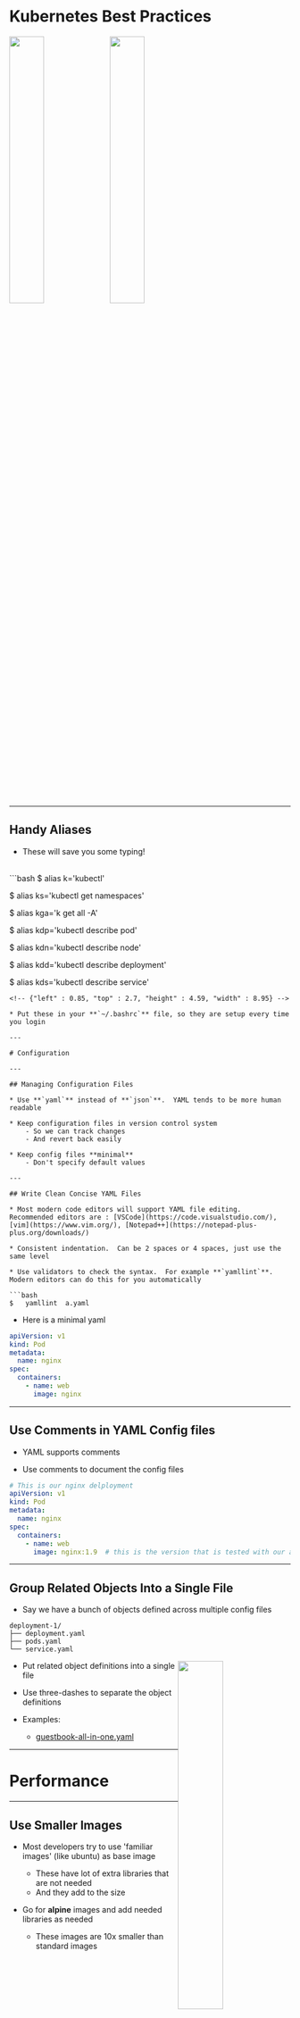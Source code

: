 # Kubernetes Best Practices

<img src="../../assets/images/logos/kubernetes-logo-4-medium.png" style="width:35%;" /><!-- {"left" : 1.18, "top" : 5.7, "height" : 3.19, "width" : 6.28} -->
<img src="../../assets/images/generic/3rd-party/best-practices-2.png" style="width:35%;" /> <!-- {"left" : 8.74, "top" : 5.78, "height" : 3.02, "width" : 7.17} -->

---

## Handy Aliases

* These will save you some typing!

<br/>
```bash
$   alias k='kubectl'

$   alias ks='kubectl get namespaces'

$   alias kga='k get all -A'

$   alias kdp='kubectl describe pod'

$   alias kdn='kubectl describe node'

$   alias kdd='kubectl describe deployment'

$   alias kds='kubectl describe service'

```
<!-- {"left" : 0.85, "top" : 2.7, "height" : 4.59, "width" : 8.95} -->

* Put these in your **`~/.bashrc`** file, so they are setup every time you login

---

# Configuration

---

## Managing Configuration Files

* Use **`yaml`** instead of **`json`**.  YAML tends to be more human readable

* Keep configuration files in version control system
    - So we can track changes
    - And revert back easily

* Keep config files **minimal**
    - Don't specify default values

---

## Write Clean Concise YAML Files

* Most modern code editors will support YAML file editing.  Recommended editors are : [VSCode](https://code.visualstudio.com/),  [vim](https://www.vim.org/), [Notepad++](https://notepad-plus-plus.org/downloads/)

* Consistent indentation.  Can be 2 spaces or 4 spaces, just use the same level

* Use validators to check the syntax.  For example **`yamllint`**. Modern editors can do this for you automatically

```bash
$   yamllint  a.yaml
```
<!-- {"left" : 0.85, "top" : 5.89, "height" : 0.57, "width" : 4.11} -->

* Here is a minimal yaml

```yaml
apiVersion: v1
kind: Pod
metadata:
  name: nginx
spec:
  containers:
    - name: web
      image: nginx
```
<!-- {"left" : 0.85, "top" : 7.37, "height" : 2.61, "width" : 3.78} -->

---

## Use Comments in YAML Config files

* YAML supports comments

* Use comments to document the config files

```yaml
# This is our nginx delployment
apiVersion: v1
kind: Pod
metadata:
  name: nginx
spec:
  containers:
    - name: web
      image: nginx:1.9  # this is the version that is tested with our app!
```
<!-- {"left" : 0.85, "top" : 3.58, "height" : 2.9, "width" : 13.11} -->

---

## Group Related Objects Into a Single File

* Say we have a bunch of objects defined across multiple config files

```text
deployment-1/
├── deployment.yaml
├── pods.yaml
└── service.yaml
```
<!-- {"left" : 0.85, "top" : 3.53, "height" : 1.44, "width" : 3.94} -->

<img src="../../assets/images/kubernetes/combined-yaml-config.png" style="width:40%;float:right;" /><!-- {"left" : 11.27, "top" : 3.02, "height" : 4.9, "width" : 5.45} -->

* Put related object definitions into a single file

* Use three-dashes to separate the object definitions

* Examples:
    - [guestbook-all-in-one.yaml](https://github.com/kubernetes/examples/tree/master/guestbook/all-in-one/guestbook-all-in-one.yaml)

---

# Performance

---

## Use Smaller Images

* Most developers try to use 'familiar images' (like ubuntu) as base image
    - These have lot of extra libraries that are not needed
    - And they add to the size

* Go for **alpine** images and add needed libraries as needed
    - These images are 10x smaller than standard images

| Image   | Size    | Description                                     |
|---------|---------|-------------------------------------------------|
| Busybox | 1.25 MB | A tiny Linux distribution with lot of utilities |
| Alpine  | 5.6 MB  | A minimal Docker image based on Alpine Linux    |
| Ubuntu  | 70 MB   | Base ubuntu image                               |

<!-- {"left" : 1.31, "top" : 6.52, "height" : 3.54, "width" : 14.88} -->


---

## Efficient `kubectl apply`

* When applying multiple files, we can apply them individually

```bash
$   kubectl  apply -f file1.yaml
$   kubectl  apply -f file2.yaml
```
<!-- {"left" : 0.85, "top" : 2.64, "height" : 0.86, "width" : 6.11} -->

* We can apply all files in a directory

```bash
$   kubectl  apply -f  <dir>
```
<!-- {"left" : 0.85, "top" : 4.46, "height" : 0.57, "width" : 5.44} -->


---

## Monitor Resource Usage

* First install metrics

<br/>
```bash
$   kubectl apply -f \
https://github.com/kubernetes-sigs/metrics-server/releases/latest/download/components.yaml

# enable metrics for minikube
$   minikube addons enable metrics-server

# see metrics server is running
$  kubectl get pods --all-namespaces | grep metrics-server
```
<!-- {"left" : 0.85, "top" : 2.8, "height" : 2.61, "width" : 15.78} -->

* Use **`kubectl top`** command

<br/>
```bash
# to mnonitor node utilzation
$   kubectl  top   node
```
<!-- {"left" : 0.85, "top" : 7.03, "height" : 0.99, "width" : 6.45} -->

```text
NAME       CPU(cores)   CPU%   MEMORY(bytes)   MEMORY%   
minikube   782m         4%     1009Mi          3%        
```
<!-- {"left" : 0.85, "top" : 8.2, "height" : 0.92, "width" : 10.98} -->


```bash
# to see pod usage
$   kubectl  top   pod
```
<!-- {"left" : 0.85, "top" : 9.32, "height" : 0.86, "width" : 4.44} -->


* Watch the top output periodically, use **`watch`** command

```bash
$   watch  kubectl top node -n 5
```
<!-- {"left" : 0.85, "top" : 11.6, "height" : 0.57, "width" : 6.11} -->

---

# Best Practices

---

## Use Namespaces

* **Namespaces** facilitate many **virtual clusters** on a physical cluster

* Namespaces allow segmenting resources, access and permissions

<br/>
```bash
# create namespace
$   kubectl create namespace test

# create objects within an namespace
$   kubectl apply -f pod.yaml --namespace=test

# get pods
$   kubectl get pods --namespace=test
```
<!-- {"left" : 0.85, "top" : 3.62, "height" : 2.79, "width" : 9.01} -->


* Use [kubens](https://github.com/ahmetb/kubectx) utilities to manage and switch namespaces

* References
    - [Kubernetes best practices: Organizing with Namespaces](https://cloud.google.com/blog/products/containers-kubernetes/kubernetes-best-practices-organizing-with-namespaces)

---

## Prefer Deployments Instead of Naked Pods

* Say you want to run 10 instances of nginx

* If we start them manually, the **naked pods** will not be rescheduled in the event of a node failure.

* Prefer a **deployment**

* Deployment will create a **ReplicaSet** and will keep running desired number of replicas automatically

---

## Prefer Trackable Changes

* Say we have are incrementing replicas of a deployment.  We could do this like this; but this change is not trackable!

```bash
$   kubectl scale deployment deployment1 --replicas=10
```
<!-- {"left" : 0.85, "top" : 3.3, "height" : 0.57, "width" : 9.78} -->

* Recommended it to do it via config file, so we can track changes via version control

```bash
$   kubectl apply -f deploy2.yaml
```
<!-- {"left" : 0.85, "top" : 5.58, "height" : 0.57, "width" : 6.28} -->

```yaml
apiVersion: apps/v1
kind: Deployment
metadata:
  name: nginx-deployment
spec:
  selector:
    matchLabels:
      app: nginx
  replicas: 10
  template:
    metadata:
      labels:
        app: nginx
    spec:
      containers:
        - name: nginx
          image: nginx
```
<!-- {"left" : 0.85, "top" : 6.47, "height" : 5.24, "width" : 4.78} -->


---

## Adopt a Git Based Workflow

* Don't make adhoc changes to deployment

* Using **git as source of truth** will enable
    - traceability
    - reliable deployment process
    - automation using CI/CD workflows

Notes:

---

## Use Labels

* Labels allow us to query and select objects

* See the [guestbook](https://github.com/kubernetes/examples/tree/master/guestbook/) app for examples of this approach.

```yaml
apiVersion: v1
kind: Pod
metadata:
  name: label-demo
  labels:
    environment: production
    app: nginx
spec:
  containers:
  - name: nginx
    image: nginx:1.14.2
    ports:
    - containerPort: 80
```
<!-- {"left" : 0.85, "top" : 3.55, "height" : 4.07, "width" : 5.28} -->


---

## Use Health Checks

<img src="../../assets/images/kubernetes/3rd-party/google-kubernetes-probe-readiness6ktf.gif" style="width:30%;float:right;" /><!-- {"left" : 13.28, "top" : 0.45, "height" : 3.17, "width" : 3.72} -->

<img src="../../assets/images/kubernetes/3rd-party/google-kubernetes-probe-livenessae14.gif" style="width:30%;float:right;clear:both;" /> <!-- {"left" : 13.31, "top" : 3.83, "height" : 3.11, "width" : 3.64} -->

* Kubernetes has built-in health checks

* **Readiness probe** will determine if an instance is ready to accept traffic

* **Liveness probe** will determine if the an instance is alive and can serve traffic

* References:
    - [Kubernetes best practices: Setting up health checks with readiness and liveness probes](https://cloud.google.com/blog/products/containers-kubernetes/kubernetes-best-practices-setting-up-health-checks-with-readiness-and-liveness-probes)

Notes:

Image source: https://cloud.google.com/blog/products/containers-kubernetes/kubernetes-best-practices-setting-up-health-checks-with-readiness-and-liveness-probes

---

## Use Resource Limits

* Without limits, Pods can use up Node resources

* Here we are requesting 2G memory and capping the memory to 4G

* References:
    - [Kubernetes best practices: Resource requests and limits](https://cloud.google.com/blog/products/containers-kubernetes/kubernetes-best-practices-resource-requests-and-limits)

```yaml
apiVersion: v1
kind: Pod
metadata:
  name: frontend
spec:
  containers:
  - name: app
    image: my-image:v1
    resources:
      requests:
        memory: "2Gi"
        cpu: "250m"
      limits:
        memory: "4Gi"
        cpu: "500m"
```
<!-- {"left" : 0.85, "top" : 5.11, "height" : 4.65, "width" : 4.44} -->

---

## Wrap up and Q&A

<img src="../../assets/images/icons/q-and-a-1.png" style="width:20%;float:right;" /><!-- {"left" : 13.24, "top" : 0.81, "height" : 2.61, "width" : 3.51} -->

* What are some of the best practices you can share with the class

* Any questions?

<img src="../../assets/images/icons/quiz-icon.png" style="width:40%;" /><!-- {"left" : 4.55, "top" : 5.4, "height" : 5.59, "width" : 8.4} -->
